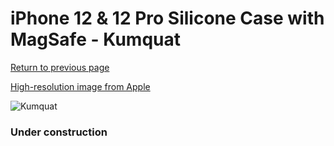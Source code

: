 # iPhone 12 & 12 Pro Silicone Case with MagSafe - Kumquat

[Return to previous page](/iphone_12)

[High-resolution image from Apple](https://store.storeimages.cdn-apple.com/8756/as-images.apple.com/is/MHKY3?wid=4500&hei=4500&fmt=png)

<div style="width: 384px"><img src="/everypreview/MHKY3.png" alt="Kumquat"></div>

### Under construction
